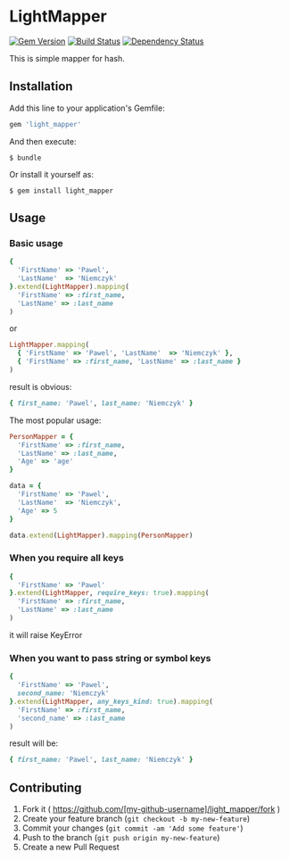 # LightMapper

[![Gem Version](https://badge.fury.io/rb/light_mapper.svg)](http://badge.fury.io/rb/light_mapper)
[![Build Status](https://travis-ci.org/pniemczyk/light_mapper.svg?branch=0.2.0)](https://travis-ci.org/pniemczyk/light_mapper)
[![Dependency Status](https://gemnasium.com/pniemczyk/light_mapper.svg)](https://gemnasium.com/pniemczyk/light_mapper)

This is simple mapper for hash.

## Installation

Add this line to your application's Gemfile:

```ruby
gem 'light_mapper'
```

And then execute:

    $ bundle

Or install it yourself as:

    $ gem install light_mapper

## Usage

### Basic usage

```ruby
{
  'FirstName' => 'Pawel',
  'LastName'  => 'Niemczyk'
}.extend(LightMapper).mapping(
  'FirstName' => :first_name,
  'LastName' => :last_name
)
```

or

```ruby
LightMapper.mapping(
  { 'FirstName' => 'Pawel', 'LastName'  => 'Niemczyk' },
  { 'FirstName' => :first_name, 'LastName' => :last_name }
)
```

result is obvious:

```ruby
{ first_name: 'Pawel', last_name: 'Niemczyk' }
```

The most popular usage:

```ruby
PersonMapper = {
  'FirstName' => :first_name,
  'LastName' => :last_name,
  'Age' => 'age'
}

data = {
  'FirstName' => 'Pawel',
  'LastName'  => 'Niemczyk',
  'Age' => 5
}

data.extend(LightMapper).mapping(PersonMapper)
```

### When you require all keys

```ruby
{
  'FirstName' => 'Pawel'
}.extend(LightMapper, require_keys: true).mapping(
  'FirstName' => :first_name,
  'LastName' => :last_name
)
```

it will raise KeyError

### When you want to pass string or symbol keys

```ruby
{
  'FirstName' => 'Pawel',
  second_name: 'Niemczyk'
}.extend(LightMapper, any_keys_kind: true).mapping(
  'FirstName' => :first_name,
  'second_name' => :last_name
)
```

result will be:

```ruby
{ first_name: 'Pawel', last_name: 'Niemczyk' }
```

## Contributing

1. Fork it ( https://github.com/[my-github-username]/light_mapper/fork )
2. Create your feature branch (`git checkout -b my-new-feature`)
3. Commit your changes (`git commit -am 'Add some feature'`)
4. Push to the branch (`git push origin my-new-feature`)
5. Create a new Pull Request
